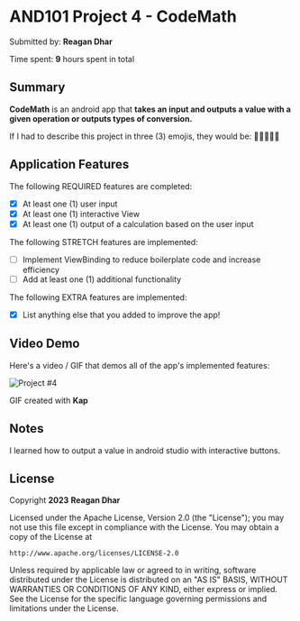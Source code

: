 <!-- (This is a comment) INSTRUCTIONS: Go through this page and fill out any **bolded** entries with their correct values.-->

# AND101 Project 4 - CodeMath

Submitted by: **Reagan Dhar**

Time spent: **9** hours spent in total

## Summary

**CodeMath** is an android app that **takes an input and outputs a value with a given operation or outputs types of conversion.**

If I had to describe this project in three (3) emojis, they would be: **👍🏻👌🏻🙂**

## Application Features

<!-- (This is a comment) Please be sure to change the [ ] to [x] for any features you completed.  If a feature is not checked [x], you might miss the points for that item! -->

The following REQUIRED features are completed:

- [x] At least one (1) user input
- [x] At least one (1) interactive View
- [x] At least one (1) output of a calculation based on the user input

The following STRETCH features are implemented:

- [ ] Implement ViewBinding to reduce boilerplate code and increase efficiency
- [ ] Add at least one (1) additional functionality

The following EXTRA features are implemented:

- [x] List anything else that you added to improve the app!

## Video Demo

Here's a video / GIF that demos all of the app's implemented features:

<img src='https://i.imgur.com/3EqpdjD.mp4' title='Project #4' width='' alt='Project #4' />

GIF created with **Kap**

<!-- Recommended tools:
- [Kap](https://getkap.co/) for macOS
- [ScreenToGif](https://www.screentogif.com/) for Windows
- [peek](https://github.com/phw/peek) for Linux. -->

## Notes

I learned how to output a value in android studio with interactive buttons.

## License

Copyright **2023** **Reagan Dhar**

Licensed under the Apache License, Version 2.0 (the "License");
you may not use this file except in compliance with the License.
You may obtain a copy of the License at

    http://www.apache.org/licenses/LICENSE-2.0

Unless required by applicable law or agreed to in writing, software
distributed under the License is distributed on an "AS IS" BASIS,
WITHOUT WARRANTIES OR CONDITIONS OF ANY KIND, either express or implied.
See the License for the specific language governing permissions and
limitations under the License.
